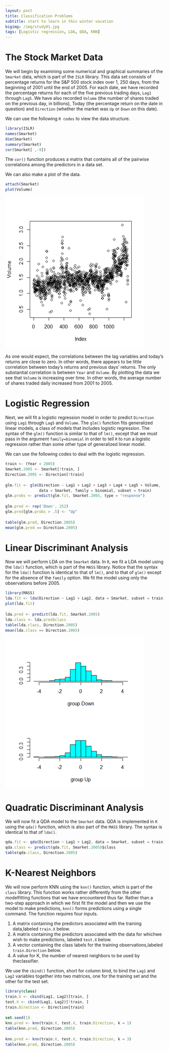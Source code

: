 ```yaml
---
layout: post
title: Classification Problems
subtitle: start to learn in this winter vacation
bigimg: /img/study01.jpg
tags: [Logistic regression, LDA, QDA, KNN]
---
```


# The Stock Market Data

We will begin by examining some numerical and graphical summaries of
the `Smarket` data, which is part of the `ISLR` library. This data set consists of
percentage returns for the S&P 500 stock index over 1, 250 days, from the
beginning of 2001 until the end of 2005. For each date, we have recorded
the percentage returns for each of the five previous trading days, `Lag1`
through `Lag5`. We have also recorded `Volume` (the number of shares traded
on the previous day, in billions), Today (the percentage return on the date
in question) and `Direction` (whether the market was `Up` or `Down` on this
date).

We can use the following `R codes` to view the data structure.

```javascript
library(ISLR)
names(Smarket)
dim(Smarket)
summary(Smarket)
cor(Smarket[ ,-9])
```

The `cor()` function produces a matrix that contains all of the pairwise
correlations among the predictors in a data set. 

We can also make a plot of the data.

```javascript
attach(Smarket)
plot(Volume)
```
![](/img/study02.png)

As one would expect, the correlations between the lag variables and today’s
returns are close to zero. In other words, there appears to be little
correlation between today’s returns and previous days’ returns. The only
substantial correlation is between `Year` and `Volume`. By plotting the data we
see that `Volume` is increasing over time. In other words, the average number
of shares traded daily increased from 2001 to 2005.

# Logistic Regression

Next, we will fit a logistic regression model in order to predict `Direction`
using `Lag1` through `Lag5` and `Volume`. The `glm()` function fits generalized
linear models, a class of models that includes logistic regression. The syntax
of the `glm()` function is similar to that of `lm()`, except that we must pass in
the argument `family=binomial` in order to tell `R` to run a logistic regression
rather than some other type of generalized linear model.

We can use the following codes to deal with the logistic regression.

```javascript
train <- (Year < 2005)
Smarket.2005 <- Smarket[!train, ]
Direction.2005 <- Direction[!train]

glm.fit <- glm(Direction ~ Lag1 + Lag2 + Lag3 + Lag4 + Lag5 + Volume,
               data = Smarket, family = binomial, subset = train)
glm.probs <- predict(glm.fit, Smarket.2005, type = "response")

glm.pred <- rep('Down', 252)
glm.pred[glm.probs > .5] <- "Up"

table(glm.pred, Direction.2005)
mean(glm.pred == Direction.2005)
```

# Linear Discriminant Analysis

Now we will perform LDA on the `Smarket` data. In `R`, we fit a LDA model
using the `lda()` function, which is part of the `MASS` library. Notice that the
syntax for the `lda()` function is identical to that of `lm()`, and to that of
`glm()` except for the absence of the `family` option. We fit the model using
only the observations before 2005.

```javascript
library(MASS)
lda.fit <- lda(Direction ~ Lag1 + Lag2, data = Smarket, subset = train)
plot(lda.fit)

lda.pred <- predict(lda.fit, Smarket.2005)
lda.class <- lda.pred$class
table(lda.class, Direction.2005)
mean(lda.class == Direction.2005)
```
![](/img/study03.png)

# Quadratic Discriminant Analysis

We will now fit a QDA model to the `Smarket` data. QDA is implemented
in `R` using the `qda()` function, which is also part of the `MASS` library. The
syntax is identical to that of `lda()`.

```javascript
qda.fit <- qda(Direction ~ Lag1 + Lag2, data = Smarket, subset = train)
qda.class <- predict(qda.fit, Smarket.2005)$class
table(qda.class, Direction.2005)
```

# K-Nearest Neighbors

We will now perform KNN using the `knn()` function, which is part of the
`class` library. This function works rather differently from the other modelfitting
functions that we have encountered thus far. Rather than a two-step
approach in which we first fit the model and then we use the model to make
predictions, `knn()` forms predictions using a single command. The function
requires four inputs.

1. A matrix containing the predictors associated with the training data,labeled `train.X` below.
2. A matrix containing the predictors associated with the data for whichwe wish to make predictions, labeled `test.X` below.
3. A vector containing the class labels for the training observations,labeled `train.Direction` below.
4. A value for K, the number of nearest neighbors to be used by theclassifier.

We use the `cbind()` function, short for column bind, to bind the `Lag1` and
`Lag2` variables together into two matrices, one for the training set and the
other for the test set.

```javascript
library(class)
train.X <- cbind(Lag1, Lag2)[train, ]
test.X <- cbind(Lag1, Lag2)[!train, ]
train.Direction <- Direction[train]

set.seed(1)
knn.pred <- knn(train.X, test.X, train.Direction, k = 1)
table(knn.pred, Direction.2005)

knn.pred <- knn(train.X, test.X, train.Direction, k = 3)
table(knn.pred, Direction.2005)
```
